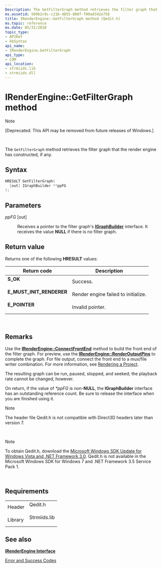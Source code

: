 ```yaml
---
Description: The GetFilterGraph method retrieves the filter graph that the render engine has constructed, if any.
ms.assetid: 509b2c9c-c21b-4855-880f-f09ad342e758
title: IRenderEngine::GetFilterGraph method (Qedit.h)
ms.topic: reference
ms.date: 05/31/2018
topic_type: 
- APIRef
- kbSyntax
api_name: 
- IRenderEngine.GetFilterGraph
api_type: 
- COM
api_location: 
- strmiids.lib
- strmiids.dll
---
```


# IRenderEngine::GetFilterGraph method

> [!Note]  
> \[Deprecated. This API may be removed from future releases of Windows.\]

 

The `GetFilterGraph` method retrieves the filter graph that the render engine has constructed, if any.

## Syntax


```C++
HRESULT GetFilterGraph(
  [out] IGraphBuilder **ppFG
);
```



## Parameters

<dl> <dt>

*ppFG* \[out\]
</dt> <dd>

Receives a pointer to the filter graph's [**IGraphBuilder**](/windows/desktop/api/Strmif/nn-strmif-igraphbuilder) interface. It receives the value **NULL** if there is no filter graph.

</dd> </dl>

## Return value

Returns one of the following **HRESULT** values:



| Return code                                                                                            | Description                                    |
|--------------------------------------------------------------------------------------------------------|------------------------------------------------|
| <dl> <dt>**S\_OK**</dt> </dl>                   | Success.<br/>                            |
| <dl> <dt>**E\_MUST\_INIT\_RENDERER**</dt> </dl> | Render engine failed to initialize.<br/> |
| <dl> <dt>**E\_POINTER**</dt> </dl>              | Invalid pointer.<br/>                    |



 

## Remarks

Use the [**IRenderEngine::ConnectFrontEnd**](irenderengine-connectfrontend.md) method to build the front end of the filter graph. For preview, use the [**IRenderEngine::RenderOutputPins**](irenderengine-renderoutputpins.md) to complete the graph. For file output, connect the front end to a mux/file writer combination. For more information, see [Rendering a Project](rendering-a-project.md).

The resulting graph can be run, paused, stopped, and seeked; the playback rate cannot be changed, however.

On return, if the value of *\*ppFG* is non-**NULL**, the **IGraphBuilder** interface has an outstanding reference count. Be sure to release the interface when you are finished using it.

> [!Note]  
> The header file Qedit.h is not compatible with Direct3D headers later than version 7.

 

> [!Note]  
> To obtain Qedit.h, download the [Microsoft Windows SDK Update for Windows Vista and .NET Framework 3.0](https://msdn.microsoft.com/windowsvista/bb980924.aspx). Qedit.h is not available in the Microsoft Windows SDK for Windows 7 and .NET Framework 3.5 Service Pack 1.

 

## Requirements



|                    |                                                                                         |
|--------------------|-----------------------------------------------------------------------------------------|
| Header<br/>  | <dl> <dt>Qedit.h</dt> </dl>      |
| Library<br/> | <dl> <dt>Strmiids.lib</dt> </dl> |



## See also

<dl> <dt>

[**IRenderEngine Interface**](irenderengine.md)
</dt> <dt>

[Error and Success Codes](error-and-success-codes.md)
</dt> </dl>

 

 




